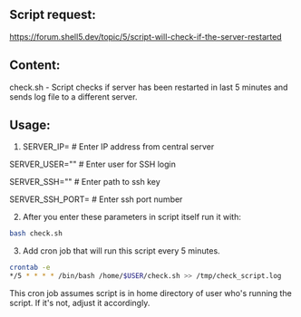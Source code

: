 ## Script request:
https://forum.shell5.dev/topic/5/script-will-check-if-the-server-restarted

## Content:

check.sh - Script checks if server has been restarted in last 5 minutes and sends log file to a different server.

## Usage:

1. SERVER_IP= # Enter IP address from central server

SERVER_USER="" # Enter user for SSH login

SERVER_SSH="" # Enter path to ssh key

SERVER_SSH_PORT= # Enter ssh port number

2. After you enter these parameters in script itself run it with:

```bash
bash check.sh
```
3. Add cron job that will run this script every 5 minutes.
```bash
crontab -e
*/5 * * * * /bin/bash /home/$USER/check.sh >> /tmp/check_script.log
```
This cron job assumes script is in home directory of user who's running the script. If it's not, adjust it accordingly.
